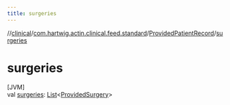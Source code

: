 ```yaml
---
title: surgeries
---
```

//[clinical](../../../index.html)/[com.hartwig.actin.clinical.feed.standard](../index.html)/[ProvidedPatientRecord](index.html)/[surgeries](surgeries.html)



# surgeries



[JVM]\
val [surgeries](surgeries.html): [List](https://kotlinlang.org/api/latest/jvm/stdlib/kotlin.collections/-list/index.html)&lt;[ProvidedSurgery](../-provided-surgery/index.html)&gt;




